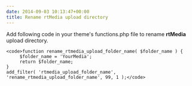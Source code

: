 ```yaml
---
date: 2014-09-03 10:13:47+00:00
title: Rename rtMedia upload directory
---
```


Add following code in your theme's functions.php file to rename **rtMedia** upload directory.

    
    <code>function rename_rtmedia_upload_folder_name( $folder_name ) {
         $folder_name = 'YourMedia';
         return $folder_name;
    }
    add_filter( 'rtmedia_upload_folder_name', 'rename_rtmedia_upload_folder_name', 99, 1 );</code>



